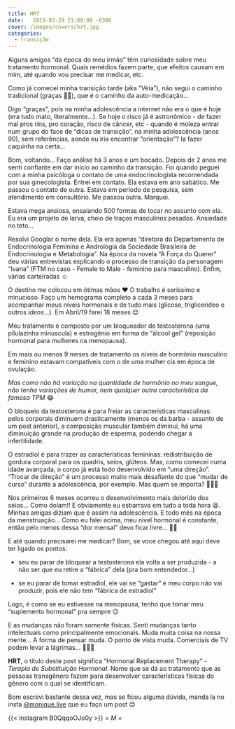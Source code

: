 ```yaml
---
title: HRT
date:   2019-03-29 21:00:00 -0300
cover: /images/covers/hrt.jpg
categories:
  - transição
---
```


Alguns amigos “da época do meu irmão” têm curiosidade sobre meu tratamento hormonal. Quais remédios fazem parte, que efeitos causam em mim, até quando vou precisar me medicar, etc.

Como já comecei minha transição tarde (aka “Véia”), não segui o caminho tradicional (graças 🙏🏻), que é o caminho da auto-medicação...

Digo “graças", pois na minha adolescência a internet não era o que é hoje (era tudo mato, literalmente...). Se hoje o risco já é astronômico - de fazer mal pros rins, pro coração, risco de câncer, etc - quando é moleza entrar num grupo do face de “dicas de transição”, na minha adolescência (anos 90), sem referências, aonde eu iria encontrar “orientação”? Ia fazer caquinha na certa...

Bom, voltando... Faço análise há 3 anos e um bocado. Depois de 2 anos me senti confiante em dar início ao caminho da transição. Foi quando peguei com a minha psicóloga o contato de uma endocrinologista recomendada por sua ginecologista. Entrei em contato. Ela estava em ano sabático. Me passou o contato de outra. Estava em período de pesquisa, sem atendimento em consultório. Me passou outra. Marquei.

Estava mega ansiosa, ensaiando 500 formas de tocar no assunto com ela. Eu era um projeto de larva, cheio de traços masculinos pesados. Ansiedade no teto...

Resolvi Googlar o nome dela. Ela era apenas “diretora do Departamento de Endocrinologia Feminina e Andrologia da Sociedade Brasileira de Endocrinologia e Metabologia”. Na época da novela “A Força do Querer” deu várias entrevistas explicando o processo de transição da personagem “Ivana” (FTM no caso - Female to Male - feminino para masculino). Enfim, várias carteiradas ☺️

O destino me colocou em ótimas mãos ❤️ O trabalho é seríssimo e minucioso. Faço um hemograma completo a cada 3 meses para acompanhar meus níveis hormonais e de tudo mais (glicose, triglicerídeo e outros _ídeos_...). Em Abril/19 farei 18 meses 😊

Meu tratamento é composto por um bloqueador de testosterona (uma pilulazinha minuscula) e estrogênio em forma de “álcool gel” (reposição hormonal para mulheres na menopausa).

Em mais ou menos 9 meses de tratamento os níveis de hormônio masculino e feminino estavam compatíveis com o de uma mulher cis em época de ovulação.

_Mas como não há variação na quantidade de hormônio no meu sangue, não tenho variações de humor, nem qualquer outra característica da famosa TPM_ 😂

O bloqueio da testosterona é para freiar as características masculinas: pelos corporais diminuem drasticamente (menos os da barba - assunto de um post anterior), a composição muscular também diminui, há uma diminuição grande na produção de esperma, podendo chegar a infertilidade.

O estradiol é para trazer as características femininas: redistribuição de gordura corporal para os quadris, seios, glúteos. Mas, como comecei numa idade avançada, o corpo já está todo desenvolvido em “uma direção”. “Trocar de direção” é um processo muito mais desafiante do que “mudar de curso” durante a adolescência, por exemplo. Mas quem se importa? 💁🏻‍♀️

Nos primeiros 6 meses ocorreu o desenvolvimento mais dolorido dos seios... Como doíam!! E obviamente eu esbarrava em tudo a toda hora 😫. Minhas amigas diziam que é assim na adolescência. E todo mês na época da menstruação... Como eu falei acima, meu nível hormonal é constante, então pelo menos dessa “dor mensal” devo ficar livre... 🙏🏻

E até quando precisarei me medicar? Bom, se voce chegou até aqui deve ter ligado os pontos:

* seu eu parar de bloquear a testosterona ela volta a ser produzida - a não ser que eu retire a “fábrica” dela (pra bom entendedor...)

* se eu parar de tomar estradiol, ele vai se “gastar” e meu corpo não vai produzir, pois ele não tem “fábrica de estradiol”

Logo, é como se eu estivesse na menopausa, tenho que tomar meu “suplemento hormonal” pra sempre 😉

E as mudanças não foram somente físicas. Senti mudanças tanto intelectuais como principalmente emocionais. Muda muita coisa na nossa mente... A forma de pensar muda. O ponto de vista muda. Comerciais de TV podem levar a lágrimas... 🙆🏻‍♀️

**HRT**, o título deste post significa “Hormonal Replacement Therapy” - _Terapia de Substituição Hormonal_. Nome que se dá ao tratamento que as pessoas transgênero fazem para desenvolver características físicas do gênero com o qual se identificam.

Bom escrevi bastante dessa vez, mas se ficou alguma dúvida, manda la no insta [@monique.live](https://instagram.com/monique.live) que eu faço um post 😊

{{< instagram B0QqqoOJo0y >}}
  _= M =_
